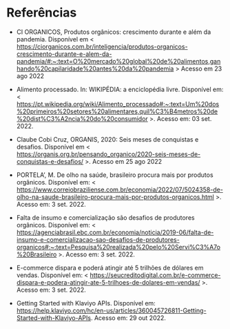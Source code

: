 # Referências

* CI ORGANICOS, Produtos orgânicos: crescimento durante e além da pandemia. Disponível em < https://ciorganicos.com.br/inteligencia/produtos-organicos-crescimento-durante-e-alem-da-pandemia/#:~:text=O%20mercado%20global%20de%20alimentos,ganhando%20capilaridade%20antes%20da%20pandemia > Acesso em 23 ago 2022 
 
* Alimento processado. In: WIKIPÉDIA: a enciclopédia livre. Disponível em: < https://pt.wikipedia.org/wiki/Alimento_processado#:~:text=Um%20dos%20primeiros%20setores%20alimentares,quil%C3%B4metros%20de%20dist%C3%A2ncia%20do%20consumidor >. Acesso em: 03 set. 2022. 

* Claube Cobi Cruz, ORGANIS, 2020: Seis meses de conquistas e desafios. Disponível em < https://organis.org.br/pensando_organico/2020-seis-meses-de-conquistas-e-desafios/ >. Acesso em 25 ago 2022 
 
* PORTELA’, M. De olho na saúde, brasileiro procura mais por produtos orgânicos. Disponível em: < https://www.correiobraziliense.com.br/economia/2022/07/5024358-de-olho-na-saude-brasileiro-procura-mais-por-produtos-organicos.html >.
Acesso em: 3 set. 2022. 

* Falta de insumo e comercialização são desafios de produtores orgânicos. Disponível em: < https://agenciabrasil.ebc.com.br/economia/noticia/2019-06/falta-de-insumo-e-comercializacao-sao-desafios-de-produtores-organicos#:~:text=Pesquisa%20realizada%20pelo%20Servi%C3%A7o%20Brasileiro >. Acesso em: 3 set. 2022. 

* E-commerce dispara e poderá atingir até 5 trilhões de dólares em vendas. Disponível em: < https://seucreditodigital.com.br/e-commerce-dispara-e-podera-atingir-ate-5-trilhoes-de-dolares-em-vendas/ >. Acesso em: 3 set. 2022. 
 
 * Getting Started with Klaviyo APIs. Disponível em: <https://help.klaviyo.com/hc/en-us/articles/360045726811-Getting-Started-with-Klaviyo-APIs>. Acesso em: 29 out 2022.

